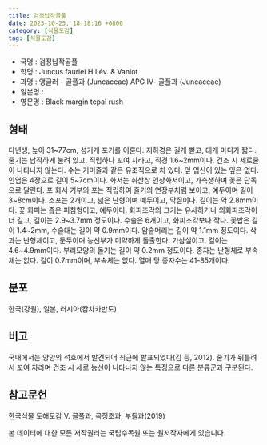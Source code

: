 ```yaml
---
title: 검정납작골풀
date: 2023-10-25, 18:18:16 +0800
category: [식물도감]
tag: [식물도감]
---
```




- 국명 : 검정납작골풀
- 학명 : Juncus fauriei H.Lév. & Vaniot
- 과명 : 앵글러 - 골풀과 (Juncaceae) APG Ⅳ- 골풀과 (Juncaceae)
- 일본명 : 
- 영문명 : Black margin tepal rush


## 형태
다년생, 높이 31~77cm, 성기게 포기를 이룬다. 지하경은 길게 뻗고, 대개 마디가 짧다. 줄기는 납작하게 눌려 있고, 직립하나 꼬여 자라고, 직경 1.6~2mm이다. 건조 시 세로줄이 나타나지 않는다. 수는 거미줄과 같은 유조직으로 차 있다. 잎 엽신이 있는 잎은 없다. 인엽은 4장으로 길이 5~7cm이다. 화서는 취산상 인상화서이고, 가측생하며 꽃은 단독으로 달린다. 포 화서 기부의 포는 직립하여 줄기의 연장부처럼 보이고, 예두이며 길이 3~8cm이다. 소포는 2개이고, 넓은 난형이며 예두이고, 막질이다. 길이는 약 2.8mm이다. 꽃 화피는 좁은 피침형이고, 예두이다. 화피조각의 크기는 유사하거나 외화피조각이 더 길고, 길이는 2.9~3.7mm 정도이다. 수술은 6개이고, 화피조각보다 작다. 꽃밥은 길이 1.4~2mm, 수술대는 길이 약 0.9mm이다. 암술머리는 길이 약 1.1mm 정도이다. 삭과는 난형체이고, 둔두이며 능선부가 미약하게 돌출한다. 가삼실이고, 길이는 4.6~4.9mm이다. 부리모양의 돌기는 길이 약 0.2mm 정도이다. 종자는 난형체로 부속체는 없다. 길이 0.7mm이며, 부속체는 없다. 열매 당 종자수는 41-85개이다.
## 분포
한국(강원), 일본, 러시아(캄차카반도)
## 비고
국내에서는 양양의 석호에서 발견되어 최근에 발표되었다(김 등, 2012). 줄기가 뒤틀려서 꼬여 자라며 건조 시 세로 능선이 나타나지 않는 특징으로 다른 분류군과 구분된다.
## 참고문헌
한국식물 도해도감 Ⅴ. 골풀과, 곡정초과, 부들과(2019)






본 데이터에 대한 모든 저작권리는 국립수목원 또는 원저작자에게 있습니다.
